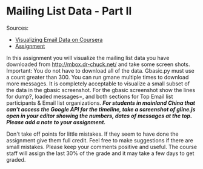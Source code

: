 # Mailing List Data - Part II

Sources:

- [Visualizing Email Data on Coursera](https://www.coursera.org/learn/python-data-visualization/gradedLti/io8rh/visualizing-email-data)
- [Assignment](https://www.py4e.com/mod/peer-grade/?PHPSESSID=ffbcda0c62badf6c89d883f06adbbe61)

In this assignment you will visualize the mailing list data you have downloaded
from http://mbox.dr-chuck.net/ and take some screen shots. Important: You do not
have to download all of the data. Gbasic.py must use a count greater than 300.
You can run gmane multiple times to download more messages. It is completely
acceptable to visualize a small subset of the data in the gbasic screenshot. For
the gbasic screenshot show the lines for dump?, loaded messages=, and both
sections for Top Email list participants & Email list organizations. **_For
students in mainland China that can't access the Google API for the timeline,
take a screenshot of gline.js open in your editor showing the numbers, dates of
messages at the top. Please add a note to your assignment._**

Don't take off points for little mistakes. If they seem to have done the
assignment give them full credit. Feel free to make suggestions if there are
small mistakes. Please keep your comments positive and useful. The course staff
will assign the last 30% of the grade and it may take a few days to get graded.
